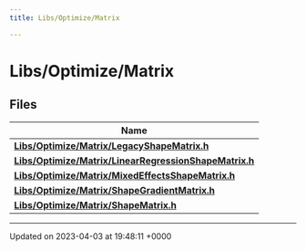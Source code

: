 ```yaml
---
title: Libs/Optimize/Matrix

---
```


# Libs/Optimize/Matrix



## Files

| Name           |
| -------------- |
| **[Libs/Optimize/Matrix/LegacyShapeMatrix.h](../Files/LegacyShapeMatrix_8h.md#file-legacyshapematrix.h)**  |
| **[Libs/Optimize/Matrix/LinearRegressionShapeMatrix.h](../Files/LinearRegressionShapeMatrix_8h.md#file-linearregressionshapematrix.h)**  |
| **[Libs/Optimize/Matrix/MixedEffectsShapeMatrix.h](../Files/MixedEffectsShapeMatrix_8h.md#file-mixedeffectsshapematrix.h)**  |
| **[Libs/Optimize/Matrix/ShapeGradientMatrix.h](../Files/ShapeGradientMatrix_8h.md#file-shapegradientmatrix.h)**  |
| **[Libs/Optimize/Matrix/ShapeMatrix.h](../Files/ShapeMatrix_8h.md#file-shapematrix.h)**  |






-------------------------------

Updated on 2023-04-03 at 19:48:11 +0000
